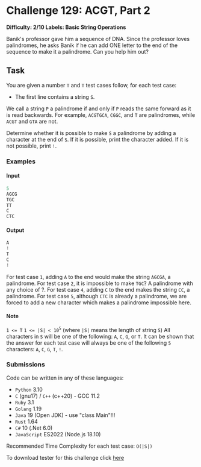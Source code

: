# Challenge 129: ACGT, Part 2

**Difficulty: 2/10
Labels: Basic String Operations**

Banik's professor gave him a sequence of DNA. Since the professor loves palindromes, he asks Banik if he can add ONE letter to the end of the sequence to make it a palindrome. Can you help him out?

## Task

You are given a number `T` and `T` test cases follow, for each test case:

- The first line contains a string `S`.

We call a string `P` a palindrome if and only if `P` reads the same forward as it is read backwards. For example, `ACGTGCA`, `CGGC`, and `T` are palindromes, while `ACGT` and `GTA` are not.

Determine whether it is possible to make `S` a palindrome by adding a character at the end of `S`. If it is possible, print the character added. If it is not possible, print `!`.

### Examples

#### Input

```rust
5
AGCG
TGC
TT
C
CTC
```

#### Output

```rust
A
!
T
C
!
```

For test case `1`, adding `A` to the end would make the string `AGCGA`, a palindrome.
For test case `2`, it is impossible to make `TGC`? A palindrome with any choice of ?.
For test case `4`, adding `C` to the end makes the string `CC`, a palindrome.
For test case `5`, although `CTC` is already a palindrome, we are forced to add a new character which makes a palindrome impossible here.

#### Note

`1 <= T`
`1 <= |S| < 10`<sup>`5`</sup> (where `|S|` means the length of string `S`)
All characters in `S` will be one of the following: `A`, `C`, `G`, or `T`.
It can be shown that the answer for each test case will always be one of the following `5` characters: `A`, `C`, `G`, `T`, `!`.

### Submissions

Code can be written in any of these languages:

- `Python` 3.10
- `C` (gnu17) / `C++` (c++20) - GCC 11.2
- `Ruby` 3.1
- `Golang` 1.19
- `Java` 19 (Open JDK) - use "class Main"!!!
- `Rust` 1.64
- `C#` 10 (.Net 6.0)
- `JavaScript` ES2022 (Node.js 18.10)

Recommended Time Complexity for each test case: `O(|S|)`

To download tester for this challenge click [here](https://downgit.github.io/#/home?url=https://github.com/Pomroka/PreviousChallenges/tree/main/Challenge_129)
